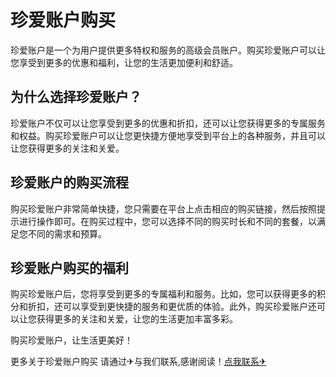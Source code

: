 # 珍爱账户购买

珍爱账户是一个为用户提供更多特权和服务的高级会员账户。购买珍爱账户可以让您享受到更多的优惠和福利，让您的生活更加便利和舒适。

## 为什么选择珍爱账户？

珍爱账户不仅可以让您享受到更多的优惠和折扣，还可以让您获得更多的专属服务和权益。购买珍爱账户可以让您更快捷方便地享受到平台上的各种服务，并且可以让您获得更多的关注和关爱。

## 珍爱账户的购买流程

购买珍爱账户非常简单快捷，您只需要在平台上点击相应的购买链接，然后按照提示进行操作即可。在购买过程中，您可以选择不同的购买时长和不同的套餐，以满足您不同的需求和预算。

## 珍爱账户购买的福利

购买珍爱账户后，您将享受到更多的专属福利和服务。比如，您可以获得更多的积分和折扣，还可以享受到更快捷的服务和更优质的体验。此外，购买珍爱账户还可以让您获得更多的关注和关爱，让您的生活更加丰富多彩。

购买珍爱账户，让生活更美好！

更多关于珍爱账户购买 请通过✈与我们联系,感谢阅读！[点我联系✈](https://app.k02.cc)